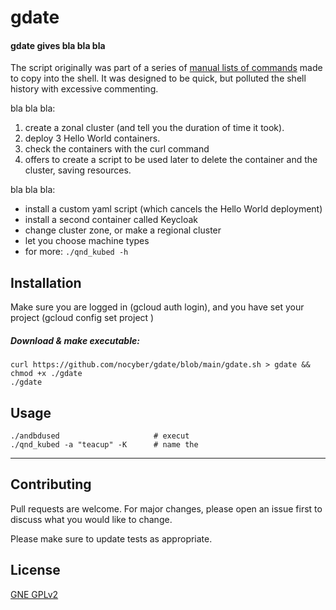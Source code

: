 # gdate

#### gdate gives bla bla bla
The script originally was part of a series of [manual lists of commands](qnd_kubed_commands.md) made to copy into the shell. It was designed to be quick, but polluted the shell history with excessive commenting.

bla bla bla:
  1. create a zonal cluster (and tell you the duration of time it took).
  2. deploy 3 Hello World containers.
  3. check the containers with the curl command
  4. offers to create a script to be used later to delete the container and the cluster, saving resources.

bla bla bla:
  - install a custom yaml script (which cancels the Hello World deployment)
  - install a second container called Keycloak
  - change cluster zone, or make a regional cluster
  - let you choose machine types
  - for more: `./qnd_kubed -h`

## Installation
Make sure you are logged in (gcloud auth login), and you have set your project (gcloud config set project <project>)

##### Download & make executable:
```
curl https://github.com/nocyber/gdate/blob/main/gdate.sh > gdate && chmod +x ./gdate
./gdate
```

## Usage
```
./andbdused                     # execut
./qnd_kubed -a "teacup" -K      # name the
```

---

## Contributing
Pull requests are welcome. For major changes, please open an issue first to discuss what you would like to change.

Please make sure to update tests as appropriate.

## License
[GNE GPLv2](https://www.gnu.org/licenses/old-licenses/gpl-2.0.en.html)

